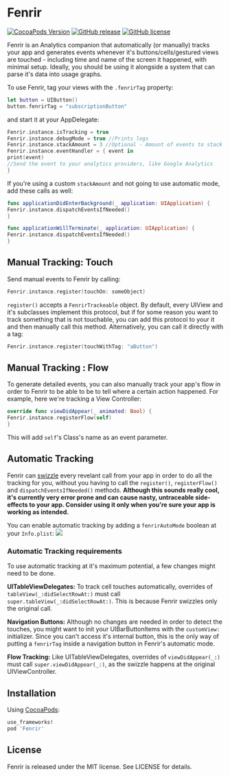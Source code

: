 # Fenrir

[![CocoaPods Version](https://cocoapod-badges.herokuapp.com/v/Fenrir/badge.png)](http://cocoadocs.org/docsets/Fenrir)
[![GitHub release](https://img.shields.io/github/tag/movile/fenrir.svg)](https://github.com/Movile/Fenrir/releases)
[![GitHub license](https://img.shields.io/badge/license-MIT-lightgrey.svg)](https://raw.githubusercontent.com/Movile/Fenrir/master/Fenrir/LICENSE)

Fenrir is an Analytics companion that automatically (or manually) tracks your app and generates events whenever it's buttons/cells/gestured views are touched - including time and name of the screen it happened, with minimal setup. Ideally, you should be using it alongside a system that can parse it's data into usage graphs.

To use Fenrir, tag your views with the `.fenrirTag` property:
```swift
let button = UIButton()
button.fenrirTag = "subscriptionButton"
```
and start it at your AppDelegate:
```swift
Fenrir.instance.isTracking = true
Fenrir.instance.debugMode = true //Prints logs
Fenrir.instance.stackAmount = 3 //Optional - Amount of events to stack before firing the handler. Default is 1. You can set nil to only send events after the app goes into background.
Fenrir.instance.eventHandler = { event in
print(event)
//Send the event to your analytics providers, like Google Analytics
}
```
If you're using a custom `stackAmount` and not going to use automatic mode, add these calls as well:
```swift
func applicationDidEnterBackground(_ application: UIApplication) {
Fenrir.instance.dispatchEventsIfNeeded()
}

func applicationWillTerminate(_ application: UIApplication) {
Fenrir.instance.dispatchEventsIfNeeded()
}
```

## Manual Tracking: Touch

Send manual events to Fenrir by calling:
```swift
Fenrir.instance.register(touchOn: someObject)
```
`register()` accepts a `FenrirTrackeable` object. By default, every UIView and it's subclasses implement this protocol, but if for some reason you want to track something that is not touchable, you can add this protocol to your it and then manually call this method.
Alternatively, you can call it directly with a tag:
```swift
Fenrir.instance.register(touchWithTag: "aButton")
```

## Manual Tracking : Flow

To generate detailed events, you can also manually track your app's flow in order to Fenrir to be able to be to tell where a certain action happened.
For example, here we're tracking a View Controller:
```swift
override func viewDidAppear(_ animated: Bool) {
Fenrir.instance.registerFlow(self)
}
```
This will add `self`'s Class's name as an event parameter.

## Automatic Tracking

Fenrir can [swizzle](http://nshipster.com/method-swizzling/) every revelant call from your app in order to do all the tracking for you, without you having to call the `register()`, `registerFlow()` and `dispatchEventsIfNeeded()` methods. **Although this sounds really cool, it's currently very error prone and can cause nasty, untraceable side-effects to your app. Consider using it only when you're sure your app is working as intended.**

You can enable automatic tracking by adding a `fenrirAutoMode` boolean at your `Info.plist`:
<img src=http://i.imgur.com/EYZNi8r.png>

### Automatic Tracking requirements


To use automatic tracking at it's maximum potential, a few changes might need to be done.

**UITableViewDelegates:** To track cell touches automatically, overrides of `tableView(_:didSelectRowAt:)` must call `super.tableView(_:didSelectRowAt:)`. This is because Fenrir swizzles only the original call.

**Navigation Buttons:** Although no changes are needed in order to detect the touches, you might want to init your UIBarButtonItems with the `customView:` initializer. Since you can't access it's internal button, this is the only way of putting a `fenrirTag` inside a navigation button in Fenrir's automatic mode.

**Flow Tracking:** Like UITableViewDelegates, overrides of `viewDidAppear(_:)` must call `super.viewDidAppear(_:)`, as the swizzle happens at the original UIViewController.

## Installation


Using [CocoaPods](http://cocoapods.org/):

```ruby
use_frameworks!
pod 'Fenrir'
```

## License

Fenrir is released under the MIT license. See LICENSE for details.
